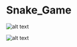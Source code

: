 # Snake_Game

![alt text](https://i.imgur.com/eOerTIn.png)

![alt text](https://i.imgur.com/QesDoRn.png)
